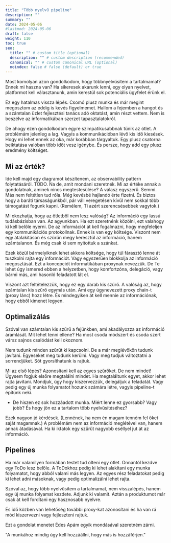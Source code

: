 ```yaml
---
title: "Több nyelvű pipeline"
description: ""
summary: ""
date: 2024-05-06
#lastmod: 2024-05-06
draft: false
weight: 110
toc: true
seo:
  title: "" # custom title (optional)
  description: "" # custom description (recommended)
  canonical: "" # custom canonical URL (optional)
  noindex: false # false (default) or true
---
```

Most komolyan azon gondolkodom, hogy többnyelvűsitem a tartalmamat? Ennek mi haszna van? Ha sikeresek akarunk lenni, egy olyan nyelvet, platformot kell választanunk, amin kerestül sok potenciális ügyfelet érünk el.

Ez egy hatalmas vissza lépés. Csomó plusz munka és már megint megosztom az eddig is kevés figyelmemet. Hallom a fejemben a hangot és a számtalan üzlet fejlesztési tanács adó oktatást, amin részt vettem. Nem is beszélve az informatikában szerzet tapasztalatokról.

De ahogy ezen gondolkodom egyre szimpatikusabbnak tűnik az ötlet. A problémám jelenleg a lag. Vagyis a kommunikációban lévő kis idő kiesések. Hogy mi lehet ennek az oka, már korábban tárgyaltuk. Egy plusz csatorna beiktatása valóban több időt vesz igénybe. És persze, hogy add egy plusz eredmény költséget.

## Mi az érték?

Ide kell majd egy diagramot készítenem, az observability pattern folytatásáról. TODO. Na de, amit mondani szeretnék. Mi az értéke annak a gondolatnak, aminek nincs megtestesülése? A válasz egyszerű. Semmi. Más nem feltétlen tud róla. Még kevésbé hajlandó érte fizetni. És biztos hogy a baráti társaságunkból, pár váll veregetésen kívűl nem sokkal több támogatást fogunk kapni. (Remélem, Ti azért szerencsésebbek vagytok.)

Mi okozhatja, hogy az ötletből nem lesz valóság? Az információ egy lassú tudásbázisban van. Az agyunkban. Ha ezt szeretnénk közölni, ezt valahogy ki kell belőle nyerni. De az információt át kell fogalmazni, hogy megfeleljen egy kommunikációs protokollnak. Ennek is van egy költsége. Viszont nem egy átalakításon és szűrűn megy keresztül az információ, hanem számtalanon. És még csak ki sem nyitottuk a szánkat.

Ezek közül bármelyiknek lehet akkora költsége, hogy túl fárasztó lenne át tuszkolni rajta egy információt. Vagy egyszerűen blokkolja az információ megosztását. Ezt a koncepciót informatikában proxynak nevezzük. De Te lehet úgy ismered ebben a helyzetben, hogy komfortzóna, delegáció, vagy bármi más, ami hasonló feladatott lát el.

Viszont azt feltételezzük, hogy ez egy darab kis szűrő. A valóság az, hogy számtalan kis szűrő egymás után. Ami egy úgynevezett proxy chain-t (proxy lánc) hozz létre. És mindegyiken át kell mennie az információnak, hogy ebből kimenet legyen.

## Optimalizálás

Szóval van számtalan kis szűrű a fejünkben, ami akadályozza az információ áramlását. Mit lehet tenni ellene? Ha most csoda módszert és csoda szert vársz sajnos csalódást kell okoznom.

Nem tudunk minden szűrűt ki kapcsolni. De a már meglévőkön tudunk javítani. Egyeseket meg tudunk kerülni. Vagy meg tudjuk változtatni a sorrendjüket. Sőt gyorsíthatunk is rajtuk.

Mi az első lépés? Azonosítani kell az egyes szűrőket. De nem mindet! Úgysem fogjuk elsőre megtalálni mindet. Ha megtaláltunk egyet, akkor lehet rajta javítani. Mondjuk, úgy hogy kiszervezzük, delegáljuk a feladatát. Vagy pedig egy új munka folyamatot hozunk számára létre, vagyis pipeline-t építünk neki.

- De hiszen ez sok hozzáadott munka. Miért lenne ez gyorsabb? Vagy jobb? És hogy jön ez a tartalom több nyelvűsitéséhez?

Ezek nagyon jó kérdések. (Lennének, ha nem én magam tenném fel őket saját magamnak.) A problémám nem az információ meglétével van, hanem annak átadásával. Ha ki iktatok egy szűrűt nagyobb eséllyel jut át az információ.

## Pipelines

Ha már valamilyen formában testet tud ölteni egy ötlet. Onnantól kezdve egy ToDo lesz belőle. A ToDokhoz pedig ki lehet alakítani egy munka folyamatot, hogy abból valami más legyen. Az egyes rész feladatokat pedig ki lehet adni másoknak, vagy pedig optimalizálni lehet rajta.

Szóval az, hogy több nyelvűsitem a tartalmamat, nem visszalépés, hanem egy új munka folyamat kezdete. Adjunk ki valamit. Aztán a produktumot már csak át kell fordítani egy hasznosabb nyelvre.

És idő közben van lehetőség további proxy-kat azonosítani és ha van rá mód kiszervezni vagy fejleszteni rajtuk.

Ezt a gondolat menetet Édes Apám egyik mondásával szeretném zárni.

"A munkához mindig úgy kell hozzáállni, hogy más is hozzáférjen."
